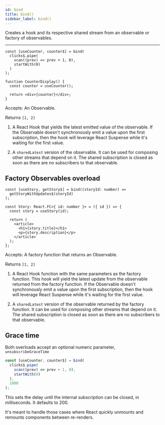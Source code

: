 ```yaml
---
id: bind
title: bind()
sidebar_label: bind()
---
```


Creates a hook and its respective shared stream from an observable or factory of observables.

---

```tsx
const [useCounter, counter$] = bind(
  clicks$.pipe(
    scan((prev) => prev + 1, 0),
    startWith(0)
  )
);

function CounterDisplay() {
  const counter = useCounter();

  return <div>{counter}</div>;
}
```

Accepts: An Observable.

Returns `[1, 2]`

1. A React Hook that yields the latest emitted value of the observable. If the
   Observable doesn't synchronously emit a value upon the first subscription, then
   the hook will leverage React Suspense while it's waiting for the first value.

2. A `sharedLatest` version of the observable. It can be used for composing other
   streams that depend on it. The shared subscription is closed as soon as there
   are no subscribers to that observable.

## Factory Observables overload

```tsx
const [useStory, getStory$] = bind((storyId: number) =>
  getStoryWithUpdates$(storyId)
);

const Story: React.FC<{ id: number }> = ({ id }) => {
  const story = useStory(id);

  return (
    <article>
      <h1>{story.title}</h1>
      <p>{story.description}</p>
    </article>
  );
};
```

Accepts: A factory function that returns an Observable.

Returns `[1, 2]`

1. A React Hook function with the same parameters as the factory function. This hook
   will yield the latest update from the observable returned from the factory function.
   If the Observable doesn't synchronously emit a value upon the first subscription, then
   the hook will leverage React Suspense while it's waiting for the first value.

2. A `sharedLatest` version of the observable returned by the factory function. It
   can be used for composing other streams that depend on it. The shared subscription
   is closed as soon as there are no subscribers to that observable.

## Grace time

Both overloads accept an optional numeric parameter, `unsubscribeGraceTime`

```ts
const [useCounter, counter$] = bind(
  clicks$.pipe(
    scan((prev) => prev + 1, 0),
    startWith(0)
  ),
  1000
);
```

This sets the delay until the internal subscription can be closed, in
milliseconds. It defaults to 200.

It's meant to handle those cases where React quickly unmounts and remounts
components between re-renders.
